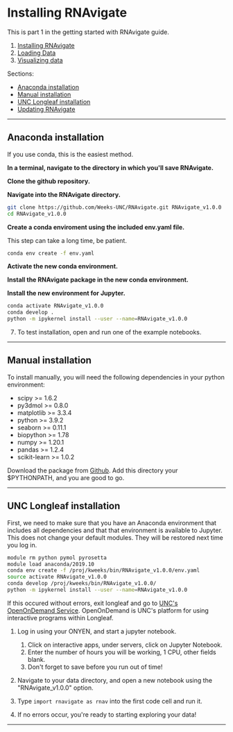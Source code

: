 Installing RNAvigate
====================

This is part 1 in the getting started with RNAvigate guide.

1. [Installing RNAvigate](./installing-rnavigate.md)
2. [Loading Data](./loading-data.md)
3. [Visualizing data](./visualizing-data.md)

Sections:

- [Anaconda installation](#anaconda-installation)
- [Manual installation](#manual-installation)
- [UNC Longleaf installation](#unc-longleaf-installation)
- [Updating RNAvigate](#updating-rnavigate)

---

Anaconda installation
---------------------

If you use conda, this is the easiest method.

**In a terminal, navigate to the directory in which you'll save RNAvigate.**

**Clone the github repository.**

**Navigate into the RNAvigate directory.**

```bash
git clone https://github.com/Weeks-UNC/RNAvigate.git RNAvigate_v1.0.0
cd RNAvigate_v1.0.0
```

**Create a conda enviroment using the included env.yaml file.**

This step can take a long time, be patient.

```bash
conda env create -f env.yaml
```

**Activate the new conda environment.**

**Install the RNAvigate package in the new conda environment.**

**Install the new environment for Jupyter.**

```bash
conda activate RNAvigate_v1.0.0
conda develop .
python -m ipykernel install --user --name=RNAvigate_v1.0.0
```

7. To test installation, open and run one of the example notebooks.

---

Manual installation
-------------------

To install manually, you will need the following dependencies in your python
environment:

- scipy >= 1.6.2
- py3dmol >= 0.8.0
- matplotlib >= 3.3.4
- python >= 3.9.2
- seaborn >= 0.11.1
- biopython >= 1.78
- numpy >= 1.20.1
- pandas >= 1.2.4
- scikit-learn >= 1.0.2

Download the package from [Github](https://github.com/Weeks-UNC/RNAvigate). Add
this directory your $PYTHONPATH, and you are good to go.

---

UNC Longleaf installation
-------------------------

First, we need to make sure that you have an Anaconda environment that includes
all dependencies and that that environment is available to Jupyter. This does
not change your default modules. They will be restored next time you log in.

```bash
module rm python pymol pyrosetta
module load anaconda/2019.10
conda env create -f /proj/kweeks/bin/RNAvigate_v1.0.0/env.yaml
source activate RNAvigate_v1.0.0
conda develop /proj/kweeks/bin/RNAvigate_v1.0.0/
python -m ipykernel install --user --name=RNAvigate_v1.0.0
```

If this occured without errors, exit longleaf and go to
[UNC's OpenOnDemand Service](https://ondemand.rc.unc.edu/). OpenOnDemand is
UNC's platform for using interactive programs within Longleaf.

1. Log in using your ONYEN, and start a jupyter notebook.

   1. Click on interactive apps, under servers, click on Jupyter Notebook.
   2. Enter the number of hours you will be working, 1 CPU, other fields blank.
   3. Don't forget to save before you run out of time!

2. Navigate to your data directory, and open a new notebook using the
  "RNAvigate_v1.0.0" option.
4. Type `import rnavigate as rnav` into the first code cell and run it.
5. If no errors occur, you're ready to starting exploring your data!

---
